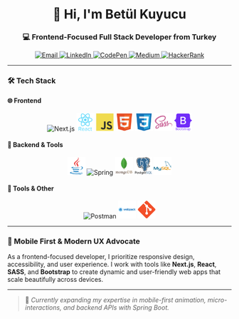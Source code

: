 <br/>

<h1 align="center">👋 Hi, I'm Betül Kuyucu</h1>
<h3 align="center">💻 Frontend-Focused Full Stack Developer from Turkey</h3>

<p align="center">
  <a href="mailto:96betul@gmail.com">
    <img src="https://img.shields.io/badge/Email-96betul@gmail.com-red?style=for-the-badge&logo=gmail&logoColor=white" alt="Email" />
  </a>
  <a href="https://www.linkedin.com/in/bet%C3%BCl-kuyucu/" target="_blank">
    <img src="https://img.shields.io/badge/LinkedIn-Betül%20Kuyucu-blue?style=for-the-badge&logo=linkedin&logoColor=white" alt="LinkedIn" />
  </a>
  <a href="https://codepen.io/Bet-l-Kuyucu" target="_blank">
    <img src="https://img.shields.io/badge/CodePen-Betül%20Kuyucu-black?style=for-the-badge&logo=codepen" alt="CodePen" />
  </a>
  <a href="https://medium.com/@96betul" target="_blank">
    <img src="https://img.shields.io/badge/Medium-@96betul-12100E?style=for-the-badge&logo=medium" alt="Medium" />
  </a>
  <a href="https://www.hackerrank.com/profile/96betul" target="_blank">
    <img src="https://img.shields.io/badge/HackerRank-@96betul-2EC866?style=for-the-badge&logo=hackerrank&logoColor=white" alt="HackerRank" />
  </a>
</p>

---

### 🛠️ Tech Stack

#### 🌐 Frontend
<p align="center">
  <img src="https://cdn.worldvectorlogo.com/logos/nextjs-2.svg" alt="Next.js" height="40"/>
  <img src="https://raw.githubusercontent.com/devicons/devicon/master/icons/react/react-original-wordmark.svg" alt="React" height="40"/>
  <img src="https://raw.githubusercontent.com/devicons/devicon/master/icons/javascript/javascript-original.svg" alt="JavaScript" height="40"/>
  <img src="https://raw.githubusercontent.com/devicons/devicon/master/icons/html5/html5-original.svg" alt="HTML5" height="40"/>
  <img src="https://raw.githubusercontent.com/devicons/devicon/master/icons/css3/css3-original.svg" alt="CSS3" height="40"/>
  <img src="https://raw.githubusercontent.com/devicons/devicon/master/icons/sass/sass-original.svg" alt="SASS" height="40"/>
  <img src="https://raw.githubusercontent.com/devicons/devicon/master/icons/bootstrap/bootstrap-plain-wordmark.svg" alt="Bootstrap" height="40"/>
</p>

#### 🧠 Backend & Tools
<p align="center">
  <img src="https://raw.githubusercontent.com/devicons/devicon/master/icons/java/java-original.svg" alt="Java" height="40"/>
  <img src="https://www.vectorlogo.zone/logos/springio/springio-icon.svg" alt="Spring" height="40"/>
  <img src="https://raw.githubusercontent.com/devicons/devicon/master/icons/mongodb/mongodb-original-wordmark.svg" alt="MongoDB" height="40"/>
  <img src="https://raw.githubusercontent.com/devicons/devicon/master/icons/postgresql/postgresql-original-wordmark.svg" alt="PostgreSQL" height="40"/>
  <img src="https://raw.githubusercontent.com/devicons/devicon/master/icons/mysql/mysql-original-wordmark.svg" alt="MySQL" height="40"/>
</p>

#### 🧰 Tools & Other
<p align="center">
  <img src="https://www.vectorlogo.zone/logos/getpostman/getpostman-icon.svg" alt="Postman" height="40"/>
  <img src="https://raw.githubusercontent.com/devicons/devicon/master/icons/webpack/webpack-original-wordmark.svg" alt="Webpack" height="40"/>
  <img src="https://raw.githubusercontent.com/devicons/devicon/master/icons/git/git-original.svg" alt="Git" height="40"/>
</p>

---

### 📱 Mobile First & Modern UX Advocate

As a frontend-focused developer, I prioritize responsive design, accessibility, and user experience. I work with tools like **Next.js**, **React**, **SASS**, and **Bootstrap** to create dynamic and user-friendly web apps that scale beautifully across devices.

---

> 🌱 *Currently expanding my expertise in mobile-first animation, micro-interactions, and backend APIs with Spring Boot.*

